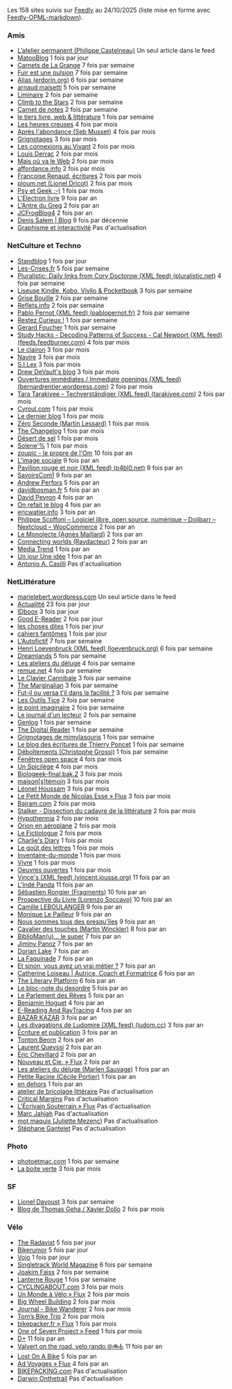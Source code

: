 Les 158 sites suivis sur [Feedly](https://feedly.com/) au 24/10/2025 (liste mise en forme avec [Feedly-OPML-markdown](https://github.com/tcrouzet/Feedly-OPML-markdown)).

### Amis

- [L’atelier permanent (Philippe Castelneau)](https://philippe-castelneau.com) Un seul article dans le feed
- [MatooBlog](https://matoo.net) 1 fois par jour
- [Carnets de La Grange](https://www.la-grange.net/) 7 fois par semaine
- [Fuir est une pulsion](https://www.fuirestunepulsion.net/) 7 fois par semaine
- [Alias (erdorin.org)](https://erdorin.org/) 6 fois par semaine
- [arnaud maïsetti](https://www.arnaudmaisetti.net/spip/) 5 fois par semaine
- [Liminaire](https://liminaire.fr/) 2 fois par semaine
- [Climb to the Stars](https://climbtothestars.org) 2 fois par semaine
- [Carnet de notes](https://n.survol.fr) 2 fois par semaine
- [le tiers livre, web & littérature](https://www.tierslivre.net/spip-443/) 1 fois par semaine
- [Les heures creuses](https://lesheurescreuses.net) 4 fois par mois
- [Après l'abondance (Seb Musset)](http://sebmusset.blogspot.com/) 4 fois par mois
- [Grignotages](https://grignotages.com) 3 fois par mois
- [Les connexions au Vivant](https://sidoineb.substack.com) 2 fois par mois
- [Louis Derrac](https://louisderrac.com) 2 fois par mois
- [Mais où va le Web](https://maisouvaleweb.fr) 2 fois par mois
- [affordance.info](https://affordance.framasoft.org) 2 fois par mois
- [Françoise Renaud, écritures](https://www.francoiserenaud.com) 2 fois par mois
- [ploum.net (Lionel Dricot)](https://ploum.net/) 2 fois par mois
- [Psy et Geek ;-)](https://psyetgeek.com) 1 fois par mois
- [L'Electron livre](https://davidcamus.substack.com) 9 fois par an
- [L'Antre du Greg](https://www.antredugreg.be) 2 fois par an
- [JCFrogBlog4](http://jcfrog.com/blog) 2 fois par an
- [Denis Salem | Blog](https://denissalem.ovh/Blog/) 9 fois par décennie
- [Graphisme et interactivité](https://graphism.fr) Pas d'actualisation

### NetCulture et Techno

- [Standblog](https://standblog.org/blog/) 1 fois par jour
- [Les-Crises.fr](https://www.les-crises.fr) 5 fois par semaine
- [Pluralistic: Daily links from Cory Doctorow (XML feed) (pluralistic.net)](https://pluralistic.net) 4 fois par semaine
- [Liseuse Kindle, Kobo, Vivlio & Pocketbook](https://www.liseuses.net) 3 fois par semaine
- [Grise Bouille](https://grisebouille.net/) 2 fois par semaine
- [Reflets.info](https://reflets.info/) 2 fois par semaine
- [Pablo Pernot (XML feed) (pablopernot.fr)](https://pablopernot.fr/) 2 fois par semaine
- [Restez Curieux !](https://restez-curieux.ovh) 1 fois par semaine
- [Gerard Foucher](https://www.dailymotion.com/no-live/user/GerardFoucher75018/1) 1 fois par semaine
- [Study Hacks - Decoding Patterns of Success - Cal Newport (XML feed) (feeds.feedburner.com)](https://calnewport.com/blog/) 4 fois par mois
- [Le clairon](https://leclairon.over-blog.com/) 3 fois par mois
- [Navire](https://navire.net/) 3 fois par mois
- [S.I.Lex](https://scinfolex.com) 3 fois par mois
- [Drew DeVault's blog](https://drewdevault.com) 3 fois par mois
- [Ouvertures immédiates / Immediate openings (XML feed) (bernardrentier.wordpress.com)](https://bernardrentier.wordpress.com) 2 fois par mois
- [Tara Tarakiyee – Techverständiger (XML feed) (tarakiyee.com)](https://tarakiyee.com) 2 fois par mois
- [Cyroul.com](https://cyroul.com) 1 fois par mois
- [Le dernier blog](https://hyperbate.fr/dernier) 1 fois par mois
- [Zéro Seconde (Martin Lessard)](http://www.zeroseconde.com) 1 fois par mois
- [The Changelog](https://changelog.complete.org) 1 fois par mois
- [Désert de sel](https://salebeno.wordpress.com) 1 fois par mois
- [Solene'%](https://dataswamp.org/~solene/) 1 fois par mois
- [zoupic - le propre de l'Om](https://www.zoupic.com/) 10 fois par an
- [L'image sociale](http://imagesociale.fr) 9 fois par an
- [Pavillon rouge et noir (XML feed) (p4bl0.net)](https://p4bl0.net/) 9 fois par an
- [SavoirsCom1](http://www.savoirscom1.info) 9 fois par an
- [Andrew Perfors](http://perfors.net/) 5 fois par an
- [davidbosman.fr](https://www.davidbosman.fr/blog) 5 fois par an
- [David Peyron](https://davidpeyron.wordpress.com) 4 fois par an
- [On refait le blog](https://merome.net/blog/index.php?) 4 fois par an
- [ericwatier.info](https://www.ericwatier.info) 3 fois par an
- [Philippe Scoffoni – Logiciel libre, open source, numérique – Dolibarr – Nextcloud – WooCommerce](https://philippe.scoffoni.net) 2 fois par an
- [Le Monolecte (Agnès Maillard)](https://blog.monolecte.fr) 2 fois par an
- [Connecting worlds (Raydacteur)](https://philbancourt.wordpress.com) 2 fois par an
- [Media Trend](http://www.themediatrend.com/wordpress) 1 fois par an
- [Un jour Une idée](https://unjouruneidee.wordpress.com) 1 fois par an
- [Antonio A. Casilli](https://www.bodyspacesociety.eu/) Pas d'actualisation

### NetLittérature

- [marielebert.wordpress.com](https://marielebert.wordpress.com) Un seul article dans le feed
- [Actualitté](https://actualitte.com/) 23 fois par jour
- [IDboox](https://www.idboox.com/) 3 fois par jour
- [Good E-Reader](https://goodereader.com/blog) 2 fois par jour
- [les choses dites](https://leschosesdites.wordpress.com) 1 fois par jour
- [cahiers fantômes](https://cahiersfantomes.com) 1 fois par jour
- [L'Autofictif](http://autofictif.blogspot.com/) 7 fois par semaine
- [Henri Loevenbruck (XML feed) (loevenbruck.org)](https://loevenbruck.org) 6 fois par semaine
- [Dreamlands](http://dreamlands-virtual-tour.blogspot.com/) 5 fois par semaine
- [Les ateliers du déluge](https://les-ateliers-du-deluge.com) 4 fois par semaine
- [remue.net](https://remue.net/) 4 fois par semaine
- [Le Clavier Cannibale](https://towardgrace.blogspot.com/) 3 fois par semaine
- [The Marginalian](https://www.themarginalian.org) 3 fois par semaine
- [Fut-il ou versa t'il dans la facilité ?](http://www.fut-il.net/) 3 fois par semaine
- [Les Outils Tice](https://outilstice.com/) 2 fois par semaine
- [le point imaginaire](https://christinesimon.fr/) 2 fois par semaine
- [Le journal d'un lecteur](http://journallecteur.blogspot.com/) 2 fois par semaine
- [Genlog](https://genlog.tcrouzet.com/rss_fr.xml) 1 fois par semaine
- [The Digital Reader](https://the-digital-reader.com/) 1 fois par semaine
- [Grignotages de mimylasouris](http://grignotages-de-mimylasouris.blogspirit.com/) 1 fois par semaine
- [Le blog des écritures de Thierry Poncet](https://blog.thierryponcet.net/) 1 fois par semaine
- [Déboîtements (Christophe Grossi)](http://deboitements.net/) 1 fois par semaine
- [Fenêtres open space](http://fenetresopenspace.blogspot.com/) 4 fois par mois
- [Un Spicilège](https://blogz.zaclys.com/un-spicilege/) 4 fois par mois
- [Biologeek-final.bak.2](https://larlet.fr/david/biologeek/) 3 fois par mois
- [maison[s]témoin](https://www.maisonstemoin.fr) 3 fois par mois
- [Léonel Houssam](http://leonel-houssam.blogspot.com/) 3 fois par mois
- [Le Petit Monde de Nicolas Esse » Flux](https://nicolasesse.com) 3 fois par mois
- [Bajram.com](https://www.bajram.com) 2 fois par mois
- [Stalker - Dissection du cadavre de la littérature](https://www.juanasensio.com/) 2 fois par mois
- [Hypothermia](https://www.hypothermia.fr) 2 fois par mois
- [Orion en aéroplane](https://peccadille.wordpress.com) 2 fois par mois
- [Le Fictiologue](https://julienhirtauteur.com) 2 fois par mois
- [Charlie's Diary](http://www.antipope.org/charlie/blog-static/) 1 fois par mois
- [Le goût des lettres](https://www.legoutdeslettres.com/) 1 fois par mois
- [Inventaire-du-monde](https://inventaire-du-monde.over-blog.com/) 1 fois par mois
- [Vivre](https://embrasure.wordpress.com) 1 fois par mois
- [Oeuvres ouvertes](https://collegegeopoetique.com/) 1 fois par mois
- [Vince's (XML feed) (vincent.jousse.org)](http://vincent.jousse.org) 11 fois par an
- [L'Indé Panda](https://lindepanda.wordpress.com) 11 fois par an
- [Sébastien Rongier (Fragments)](https://sebastienrongier.net/) 10 fois par an
- [Prospective du Livre (Lorenzo Soccavo)](https://prospectivedulivre.blogspot.com/) 10 fois par an
- [Camille LEBOULANGER](https://camilleleboulanger.fr) 9 fois par an
- [Monique Le Pailleur](https://eclectico.effetdesurprise.qc.ca) 9 fois par an
- [Nous sommes tous des presqu'îles](https://juliettemezenc.wordpress.com) 9 fois par an
- [Cavalier des touches (Martin Winckler)](http://wincklersblog.blogspot.com/) 8 fois par an
- [BiblioMan(u)... le super](http://bibliomanu.blogspot.com/) 7 fois par an
- [Jiminy Panoz](http://jiminy.chapalpanoz.com/) 7 fois par an
- [Dorian Lake](http://dorianlake.blogspot.com/) 7 fois par an
- [La Faquinade](https://lafaquinade.wordpress.com) 7 fois par an
- [Et sinon, vous avez un vrai métier ?](http://ericwantiez.blogspot.com/) 7 fois par an
- [Catherine Loiseau | Autrice, Coach et Formatrice](https://catherine-loiseau.fr/) 6 fois par an
- [The Literary Platform](https://theliteraryplatform.com/) 6 fois par an
- [Le bloc-note du desordre](http://desordre.net/blog/) 5 fois par an
- [Le Parlement des Rêves](https://www.sullivanlepostec.fr/) 5 fois par an
- [Benjamin Hoguet](https://www.benhoguet.com/) 4 fois par an
- [E-Reading And RayTracing](http://readingandraytracing.blogspot.com/) 4 fois par an
- [BAZAR KAZAR](https://bazarkazar.com) 3 fois par an
- [Les divagations de Ludomire (XML feed) (ludom.cc)](http://ludom.cc) 3 fois par an
- [Écriture et publication](https://ecritureetpublication.wordpress.com) 3 fois par an
- [Tonton Beorn](http://leblogdetontonbeorn.hautetfort.com/) 2 fois par an
- [Laurent Queyssi](http://laurentqueyssi.fr/site) 2 fois par an
- [Éric Chevillard](https://l-autofictif.over-blog.com/) 2 fois par an
- [Nouveau et Cie. » Flux](https://germainnouveau.wordpress.com) 2 fois par an
- [Les ateliers du déluge (Marlen Sauvage)](https://les-ateliers-du-deluge.com) 1 fois par an
- [Petite Racine (Cécile Portier)](http://petiteracine.net/wordpress) 1 fois par an
- [en dehors](http://clayssen.paris) 1 fois par an
- [atelier de bricolage littéraire](https://www.atelierdebricolage.net) Pas d'actualisation
- [Critical Margins](https://criticalmargins.com?source=rss----b5830299543c---4) Pas d'actualisation
- [L'Écrivain Souterrain » Flux](https://ecrivain-souterrain.com) Pas d'actualisation
- [Marc Jahjah](https://marcjahjah.net) Pas d'actualisation
- [mot maquis (Juliette Mezenc)](http://motmaquis.net/) Pas d'actualisation
- [Stéphane Gantelet](https://s-gantelet.over-blog.com/) Pas d'actualisation

### Photo

- [photoetmac.com](https://photoetmac.com/) 1 fois par semaine
- [La boite verte](https://www.laboiteverte.fr) 3 fois par mois

### SF

- [Lionel Davoust](https://lioneldavoust.com) 3 fois par semaine
- [Blog de Thomas Geha / Xavier Dollo](https://gehathomas.wordpress.com) 2 fois par mois

### Vélo

- [The Radavist](https://theradavist.com) 5 fois par jour
- [Bikerumor](https://bikerumor.com/) 5 fois par jour
- [Vojo](https://www.vojomag.com/) 1 fois par jour
- [Singletrack World Magazine](https://singletrackworld.com) 6 fois par semaine
- [Joakim Faiss](https://joakim.faiss.com) 2 fois par semaine
- [Lanterne Rouge](https://lanternerouge.com/) 1 fois par semaine
- [CYCLINGABOUT.com](https://www.cyclingabout.com/) 3 fois par mois
- [Un Monde à Vélo » Flux](https://un-monde-a-velo.com) 2 fois par mois
- [Big Wheel Building](http://lacemine29.blogspot.com/) 2 fois par mois
- [Journal - Bike Wanderer](https://www.bikewanderer.com/on-the-road/) 2 fois par mois
- [Tom’s Bike Trip](https://tomsbiketrip.com/) 2 fois par mois
- [bikepacker.fr » Flux](https://bikepacker.fr/) 1 fois par mois
- [One of Seven Project » Feed](https://oneofsevenproject.com/) 1 fois par mois
- [D+](https://denisbraux.wordpress.com) 11 fois par an
- [Valvert on the road, velo rando 🌐🚲♿](https://valvertontheroad.wordpress.com) 11 fois par an
- [Lost On A Bike](http://www.lostonabike.com) 5 fois par an
- [Ad Voyages » Flux](https://www.ad-photos.fr) 4 fois par an
- [BIKEPACKING.com](https://bikepacking.com/) Pas d'actualisation
- [Darwin Onthetrail](https://darwinonthetrail.com) Pas d'actualisation


